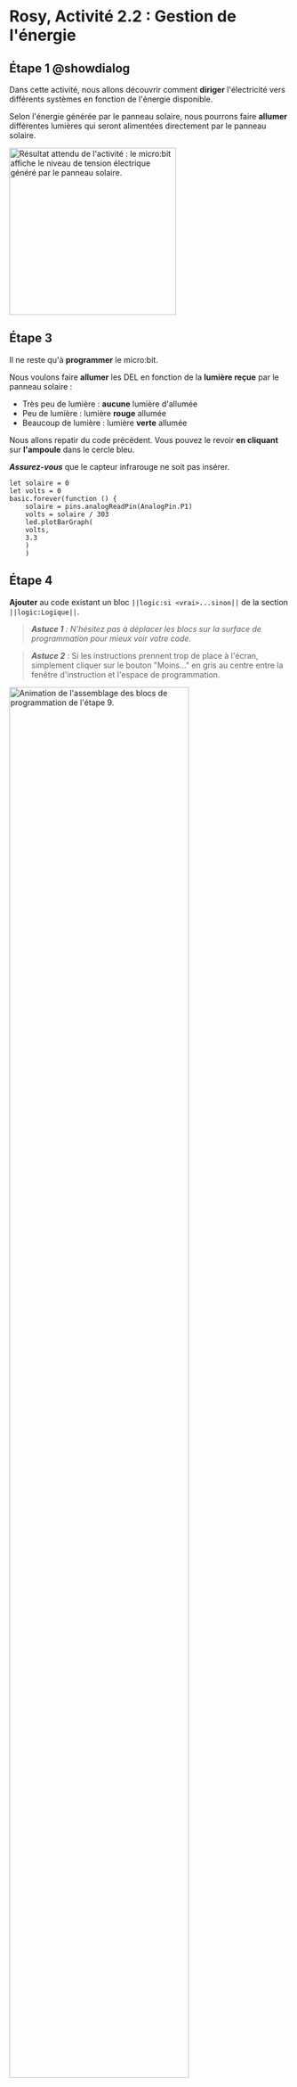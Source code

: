 # Rosy, Activité 2.2 : Gestion de l'énergie

## Étape 1 @showdialog

Dans cette activité, nous allons découvrir comment **diriger** l'électricité vers différents systèmes en fonction de l'énergie disponible.

Selon l'énergie générée par le panneau solaire, nous pourrons faire **allumer** différentes lumières qui seront alimentées directement par le panneau solaire.

<img alt="Résultat attendu de l'activité : le micro:bit affiche le niveau de tension électrique généré par le panneau solaire." src="https://raw.githubusercontent.com/GenieLabMtl/Rosy_microbit/master/static/images/Activity_02/gifactivite2a_v3.gif" width="300px">


## Étape 3

Il ne reste qu'à **programmer** le micro:bit.

Nous voulons faire **allumer** les DEL en fonction de la **lumière reçue** par le panneau solaire :

- Très peu de lumière : **aucune** lumière d'allumée
- Peu de lumière : lumière **rouge** allumée
- Beaucoup de lumière : lumière **verte** allumée

Nous allons repatir du code précédent.
Vous pouvez le revoir **en cliquant** sur **l'ampoule** dans le cercle bleu.

***Assurez-vous*** que le capteur infrarouge ne soit pas insérer.

```blocks
let solaire = 0
let volts = 0
basic.forever(function () {
    solaire = pins.analogReadPin(AnalogPin.P1)
    volts = solaire / 303
    led.plotBarGraph(
    volts,
    3.3
    )
    )
```


## Étape 4

**Ajouter** au code existant un bloc ``||logic:si <vrai>...sinon||`` de la section ``||logic:Logique||``.

> ***Astuce 1*** *: N'hésitez pas à déplacer les blocs sur la surface de programmation pour mieux voir votre code.*

> ***Astuce 2*** : Si les instructions prennent trop de place à l'écran, simplement cliquer sur le bouton "Moins..." en gris au centre entre la fenêtre d'instruction et l'espace de programmation.

<img alt="Animation de l'assemblage des blocs de programmation de l'étape 9." src="https://raw.githubusercontent.com/GenieLabMtl/Rosy_microbit/master/static/images/Activity_02/gif1Act2b.gif" width="80%">

```blocks
let solaire = 0
let volts = 0
basic.forever(function () {
    solaire = pins.analogReadPin(AnalogPin.P1)
    volts = solaire / 303
    led.plotBarGraph(
    volts,
    3.3
    )
    if (true) {

    } else {

    }
})
```

## Étape 5

Nous voulons que le programme agisse différemment **selon la tension électrique** détectée.

1. **Remplacer** ``||logic:<vrai>||`` par un bloc ``||logic: > || `` (plus grand que) . 
2. Dans sa case de gauche, **ajouter** la variable ``||variables:volts||``.
3. Dans la case de droite, **écrire** le nombre "2.1".

<img alt="Animation de l'assemblage des blocs de programmation de l'étape 10." src="https://raw.githubusercontent.com/GenieLabMtl/Rosy_microbit/master/static/images/Activity_02/gif2Act2b.gif" width="80%">

```blocks
let solaire = 0
let volts = 0
basic.forever(function () {
    solaire = pins.analogReadPin(AnalogPin.P1)
    volts = solaire / 303
    led.plotBarGraph(
    volts,
    3.3
    )
    if (volts > 2.1) {

    } else {

    }
})
```

## Étape 6

Pour la plage **plus grand que 2.1 volts**, nous allons faire allumer la DEL verte et nous assurer que la DEL rouge est éteinte.

1. Dans le crochet directement sous ``||logic:si||``, **Ajouter** 2 fois ``||pins:écrire sur la broche||``qui se trouve dans la section ``||pins:Broches||`` du menu "**Avancé**".
2. Dans le premier, **choisir** la broche ``||pins:P8||``, et **inscrire** le nombre **1**.
3. Dans le second, **choisir** la broche ``||pins:P2||``, et **inscrire** le nombre **0**.


<img alt="Animation de l'assemblage des blocs de programmation de l'étape 11." src="https://raw.githubusercontent.com/GenieLabMtl/Rosy_microbit/master/static/images/Activity_02/gif3Act2b.gif" width="80%">

```blocks
let solaire = 0
let volts = 0
basic.forever(function () {
    solaire = pins.analogReadPin(AnalogPin.P1)
    volts = solaire / 303
    led.plotBarGraph(
    volts,
    3.3
    )
    if (volts > 2.1) {
        pins.digitalWritePin(DigitalPin.P8, 1)
        pins.digitalWritePin(DigitalPin.P2, 0)
    } else {

    }
})
```

## Étape 7

Nous voulons maintenant **déterminer** ce qui va se passer si le courant est plus petit ou égale à 2.1v, mais plus grand que 1.2v.

> ***Astuce*** *: Faire clic droit sur un bloc et sélectionner **Dupliquer** permet de gagner beaucoup de temps!*

1. **Cliquer** sur le symbole ``||logic:+||`` en bas du bloc ``||logic:si < >...sinon||`` pour ajouter un ``||logic:sinon...si||``.
2. **Lui ajouter** un bloc ``||logic:<> et <>||``.
3. Dans sa case de gauche, **ajouter** un bloc de ``||logic:Logique||`` avec la variable ``||variables:volts||`` à gauche, le symbole ``||logic:≤||`` (plus petit ou égal), dans la case de droite, **écrire** le nombre "**2.1**".
4. Dans sa case de droite, **ajouter** un bloc de ``||logic:Logique||`` avec la variable ``||variables:volts||`` à gauche, le symbole ``||logic:>||`` (plus grand que), dans la case de droite, **écrire** le nombre "**1.2**".

<img alt="Animation de l'assemblage des blocs de programmation de l'étape 12." src="https://raw.githubusercontent.com/GenieLabMtl/Rosy_microbit/master/static/images/Activity_02/gif4Act2bV2.gif" width="80%">

```blocks
let solaire = 0
let volts = 0
basic.forever(function () {
    solaire = pins.analogReadPin(AnalogPin.P1)
    volts = solaire / 303
    led.plotBarGraph(
    volts,
    3.3
    )
    if (volts > 2.1) {
        pins.digitalWritePin(DigitalPin.P8, 1)
        pins.digitalWritePin(DigitalPin.P2, 0)
    } else if (volts <= 2.1 && volts > 1.2) {

    } else {

    }
})
```

## Étape 8

Si la tension électrique détectée est entre 2.1v et 1.2v, seule la DEL rouge s'allumera

1. Dans le crochet directement sous ``||logic:si||``, **ajouter** 2 fois ``||pins:écrire sur la broche||``.
2. Dans le premier, **choisir** la broche ``||pins:P8||``, et **inscrire** le nombre **0**.
3. Dans le second, **choisir** la broche ``||pins:P2||``, et **inscrire** le nombre **1**.

<img alt="Animation de l'assemblage des blocs de programmation de l'étape 13." src="https://raw.githubusercontent.com/GenieLabMtl/Rosy_microbit/master/static/images/Activity_02/gif5Act2b.gif" width="80%">

```blocks
let solaire = 0
let volts = 0
basic.forever(function () {
    solaire = pins.analogReadPin(AnalogPin.P1)
    volts = solaire / 303
    led.plotBarGraph(
    volts,
    3.3
    )
    if (volts > 2.1) {
        pins.digitalWritePin(DigitalPin.P8, 1)
        pins.digitalWritePin(DigitalPin.P2, 0)
    } else if (volts <= 2.1 && volts > 1.2) {
        pins.digitalWritePin(DigitalPin.P2, 1)
        pins.digitalWritePin(DigitalPin.P8, 0)
    } else {

    }
})
```

## Étape 9

Finalement, dans le crochet ``||logic:sinon||``, mettre 2 fois ``||pins:écrire sur la broche||``.

1. Dans le premier, **choisir** la broche ``||pins:P8||``, et **inscrire** le nombre **0**.
2. Dans le second, **choisir** la broche ``||pins:P2||``, et **inscrire** le nombre **0**.

<img alt="Animation de l'assemblage des blocs de programmation de l'étape 14." src="https://raw.githubusercontent.com/GenieLabMtl/Rosy_microbit/master/static/images/Activity_02/gif6Act2b.gif" width="80%">

```blocks
let solaire = 0
let volts = 0
basic.forever(function () {
    solaire = pins.analogReadPin(AnalogPin.P1)
    volts = solaire / 303
    led.plotBarGraph(
    volts,
    3.3
    )
    if (volts > 2.1) {
        pins.digitalWritePin(DigitalPin.P8, 1)
        pins.digitalWritePin(DigitalPin.P2, 0)
    } else if (volts <= 2.1 && volts > 1.2) {
        pins.digitalWritePin(DigitalPin.P2, 1)
        pins.digitalWritePin(DigitalPin.P8, 0)
    } else {
        pins.digitalWritePin(DigitalPin.P8, 0)
        pins.digitalWritePin(DigitalPin.P2, 0)
    }
})
```

## Étape 10
Il faut maintenant activer la broche 1 ou les dels ne s'allumeront pas.  

1. Dans le bloc ``||basic:au démarrage|| `` y glisser ``||pins:écrire sur la broche||``.
2. **Choisir** la broche ``||pins:P1||``, et **inscrire** le nombre **1**.


<img alt="Animation de l'assemblage des blocs de programmation de l'étape 9." src="https://raw.githubusercontent.com/GenieLabMtl/Rosy_microbit/master/static/images/Activity_02/RosyAct2_2E9.gif" width="80%">

```blocks
let solaire = 0
let volts = 0

pins.digitalWritePin(DigitalPin.P1, 1)

basic.forever(function () {
    solaire = pins.analogReadPin(AnalogPin.P1)
    volts = solaire / 303
    led.plotBarGraph(
    volts,
    3.3
    )
    if (volts > 2.1) {
        pins.digitalWritePin(DigitalPin.P8, 1)
        pins.digitalWritePin(DigitalPin.P2, 0)
    } else if (volts <= 2.1 && volts > 1.2) {
        pins.digitalWritePin(DigitalPin.P2, 1)
        pins.digitalWritePin(DigitalPin.P8, 0)
    } else {
        pins.digitalWritePin(DigitalPin.P8, 0)
        pins.digitalWritePin(DigitalPin.P2, 0)
    }
})

```

## Étape 11

Il ne reste qu'à **téléverser** le code sur le micro:bit, et vous êtes prêt·e.

Si vous avez besoin de vous rafraîchir la mémoire au sujet du téléversement du code, [voyez ici la vidéo aide-mémoire](https://youtu.be/H8utNPE3sJo) par GénieLab, et [voici la procédure détaillée](https://makecode.microbit.org/device/usb) dans la documentation de MakeCode (en anglais seulement).


## Étape 12

Voilà! Nous avons maintenant un système qui **réagit en fonction du courant disponible** fourni par le panneau solaire!

Pour aller plus loin, vous pouvez cliquer sur le bouton **Terminer** à droite de ce texte pour avoir accès à tous les blocs. Voici quelques idées :

- Changer les valeurs dans la section ``||logic:si < >...sinon||`` pour que le circuit réagisse mieux aux conditions dans lesquelles vous vous trouvez.
- Faire activer différentes animations à l'écran du micro:bit selon la tension électrique détectée.
- Utiliser les capteurs du micro:bit comme le thermomètre ou la boussole en combinaison avec la tension électrique générée par le panneau solaire.
